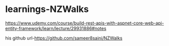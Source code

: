 # learnings-NZWalks
https://www.udemy.com/course/build-rest-apis-with-aspnet-core-web-api-entity-framework/learn/lecture/29931886#notes

his github url-https://github.com/sameer8saini/NZWalks